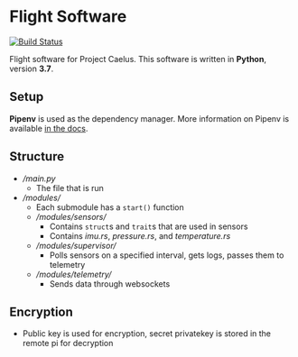 # Flight Software

[![Build Status](https://travis-ci.org/ProjectCaelus/flight-software.svg?branch=master)](https://travis-ci.org/ProjectCaelus/flight-software)

Flight software for Project Caelus.
This software is written in **Python**, version **3.7**.


## Setup

**Pipenv** is used as the dependency manager.
More information on Pipenv is available [in the docs](https://docs.pipenv.org/en/latest/).


## Structure
- */main.py*
    - The file that is run
- */modules/*
    - Each submodule has a `start()` function
    - */modules/sensors/*
        - Contains `struct`s and `trait`s that are used in sensors
        - Contains *imu.rs*, *pressure.rs*, and *temperature.rs*
    - */modules/supervisor/*
        - Polls sensors on a specified interval, gets logs, passes them to telemetry
    - */modules/telemetry/*
        - Sends data through websockets
        
## Encryption
 - Public key is used for encryption, secret privatekey is stored in the remote pi for decryption
